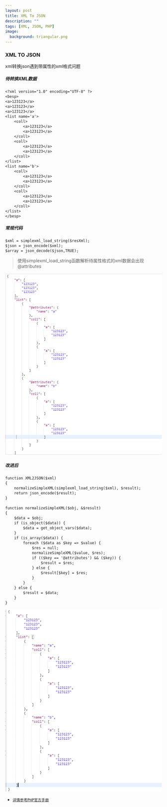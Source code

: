 ```yaml
---
layout: post
title: XML To JSON
description: ""
tags: [XML, JSON, PHP]
image:
  background: triangular.png
---
```


### XML TO JSON
xml转换json遇到带属性的xml格式问题

##### 待转换XML数据
	<?xml version="1.0" encoding="UTF-8" ?>
	<besp>
	<a>123123</a>
	<a>123123</a>
	<a>123123</a>
	<list name='a'>
		<coll>
			<a>123123</a>
			<a>123123</a>
		</coll>
		<coll>
			<a>123123</a>
			<a>123123</a>
		</coll>
	</list>
	<list name='b'>
		<coll>
			<a>123123</a>
			<a>123123</a>
		</coll>
		<coll>
			<a>123123</a>
			<a>123123</a>
		</coll>
	</list>
	</besp>


##### 常规代码
	$xml = simplexml_load_string($resXml);
	$json = json_encode($xml);
	$array = json_decode($json,TRUE);

> 使用simplexml_load_string函数解析待属性格式的xml数据会出现@attributes

![lazy-md-syntax](../images/xml/20180306141828.png)
		

##### 改进后
	function XML2JSON($xml)
    {
        normalizeSimpleXML(simplexml_load_string($xml), $result);
        return json_encode($result);
    }

    function normalizeSimpleXML($obj, &$result)
    {
        $data = $obj;
        if (is_object($data)) {
            $data = get_object_vars($data);
        }
        if (is_array($data)) {
            foreach ($data as $key => $value) {
                $res = null;
                normalizeSimpleXML($value, $res);
                if (($key == '@attributes') && ($key)) {
                    $result = $res;
                } else {
                    $result[$key] = $res;
                }
            }
        } else {
            $result = $data;
        }
    }

![lazy-md-syntax](../images/xml/20180306141806.png)

* <a href="http://php.net/manual/zh/class.simplexmlelement.php#Hcom108867" target="view_window">`详情参考PHP官方手册`</a>
